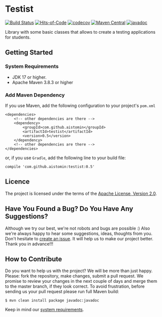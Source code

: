 # Testist
[![Build Status](https://api.travis-ci.com/aistomin/testist.svg?branch=master)](https://app.travis-ci.com/github/aistomin/testist)
[![Hits-of-Code](https://hitsofcode.com/github/aistomin/testist)](https://hitsofcode.com/github/aistomin/testist/view)
[![codecov](https://codecov.io/gh/aistomin/testist/branch/master/graph/badge.svg)](https://codecov.io/gh/aistomin/testist)
[![Maven Central](https://maven-badges.herokuapp.com/maven-central/com.github.aistomin/testist/badge.svg)](https://maven-badges.herokuapp.com/maven-central/com.github.aistomin/testist)
[![javadoc](https://javadoc.io/badge2/com.github.aistomin/testist/javadoc.svg)](https://javadoc.io/doc/com.github.aistomin/testist)

Library with some basic classes that allows to create a testing applications for students.

## Getting Started

### System Requirements
- JDK 17 or higher.
- Apache Maven 3.8.3 or higher

### Add Maven Dependency
If you use Maven, add the following configuration to your project's `pom.xml`
```maven
<dependencies>
    <!-- other dependencies are there -->
    <dependency>
        <groupId>com.github.aistomin</groupId>
        <artifactId>testist</artifactId>
        <version>0.5</version>
    </dependency>
    <!-- other dependencies are there -->
</dependencies>
```
or, if you use `Gradle`, add the following line to your build file:
```
compile 'com.github.aistomin:testist:0.5'
```

## Licence
The project is licensed under the terms of the
[Apache License, Version 2.0](http://www.apache.org/licenses/LICENSE-2.0.html).

## Have You Found a Bug? Do You Have Any Suggestions?
Although we try our best, we're not robots and bugs are possible :) Also we're
always happy to hear some suggestions, ideas, thoughts from you. Don't hesitate
to [create an issue](https://github.com/aistomin/testist/issues/new).
It will help us to make our project better. Thank you in advance!!!

## How to Contribute
Do you want to help us with the project? We will be more than just happy.
Please: fork the repository, make changes, submit a pull request. We promise
to review your changes in the next couple of days and merge them to the master
branch, if they look correct. To avoid frustration, before sending us your pull
request please run full Maven build:

```
$ mvn clean install package javadoc:javadoc
```
Keep in mind our [system requirements](#system-requirements).
